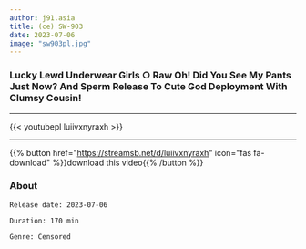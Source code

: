 ```yaml
---
author: j91.asia
title: (ce) SW-903
date: 2023-07-06
image: "sw903pl.jpg"
---
```


### Lucky Lewd Underwear Girls ○ Raw Oh! Did You See My Pants Just Now? And Sperm Release To Cute God Deployment With Clumsy Cousin!
___

{{< youtubepl luiivxnyraxh >}}
___

{{% button href="https://streamsb.net/d/luiivxnyraxh" icon="fas fa-download" %}}download this video{{% /button %}}
### About

`Release date: 2023-07-06`

`Duration: 170 min`

`Genre:	Censored`